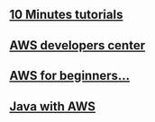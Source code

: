 ## [10 Minutes tutorials](https://aws.amazon.com/es/getting-started/tutorials/)
## [AWS developers center](https://aws.amazon.com/es/developer/)
## [AWS for beginners...](https://aws.amazon.com/es/getting-started/)
## [Java with AWS](https://aws.amazon.com/es/developer/language/java/)
